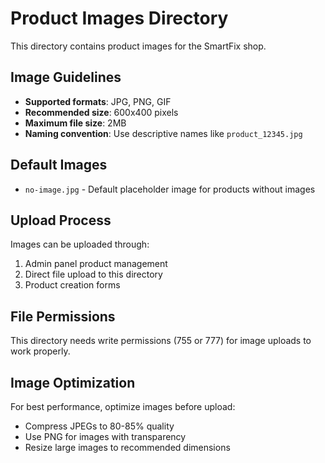 # Product Images Directory

This directory contains product images for the SmartFix shop.

## Image Guidelines

- **Supported formats**: JPG, PNG, GIF
- **Recommended size**: 600x400 pixels
- **Maximum file size**: 2MB
- **Naming convention**: Use descriptive names like `product_12345.jpg`

## Default Images

- `no-image.jpg` - Default placeholder image for products without images

## Upload Process

Images can be uploaded through:
1. Admin panel product management
2. Direct file upload to this directory
3. Product creation forms

## File Permissions

This directory needs write permissions (755 or 777) for image uploads to work properly.

## Image Optimization

For best performance, optimize images before upload:
- Compress JPEGs to 80-85% quality
- Use PNG for images with transparency
- Resize large images to recommended dimensions